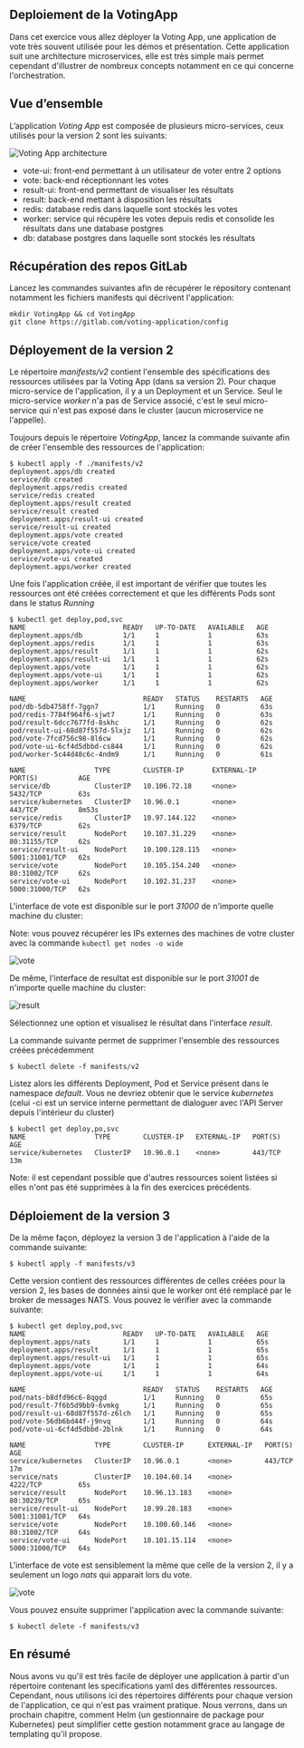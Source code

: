 ## Deploiement de la VotingApp

Dans cet exercice vous allez déployer la Voting App, une application de vote très souvent utilisée pour les démos et présentation. Cette application suit une architecture microservices, elle est très simple mais permet cependant d'illustrer de nombreux concepts notamment en ce qui concerne l'orchestration.

## Vue d’ensemble

L’application *Voting App* est composée de plusieurs micro-services, ceux utilisés pour la version 2 sont les suivants:

![Voting App architecture](./images/architecture-v2.png)

* vote-ui: front-end permettant à un utilisateur de voter entre 2 options
* vote: back-end réceptionnant les votes
* result-ui: front-end permettant de visualiser les résultats
* result: back-end mettant à disposition les résultats
* redis: database redis dans laquelle sont stockés les votes
* worker: service qui récupère les votes depuis redis et consolide les résultats dans une database postgres
* db: database postgres dans laquelle sont stockés les résultats

##  Récupération des repos GitLab

Lancez les commandes suivantes afin de récupérer le répository contenant notamment les fichiers manifests qui décrivent l'application:

```
mkdir VotingApp && cd VotingApp
git clone https://gitlab.com/voting-application/config
```

## Déployement de la version 2

Le répertoire *manifests/v2* contient l'ensemble des spécifications des ressources utilisées par la Voting App (dans sa version 2). Pour chaque micro-service de l'application, il y a un Deployment et un Service. Seul le micro-service *worker* n'a pas de Service associé, c'est le seul micro-service qui n'est pas exposé dans le cluster (aucun microservice ne l'appelle).

Toujours depuis le répertoire *VotingApp*, lancez la commande suivante afin de créer l'ensemble des ressources de l'application:

```
$ kubectl apply -f ./manifests/v2
deployment.apps/db created
service/db created
deployment.apps/redis created
service/redis created
deployment.apps/result created
service/result created
deployment.apps/result-ui created
service/result-ui created
deployment.apps/vote created
service/vote created
deployment.apps/vote-ui created
service/vote-ui created
deployment.apps/worker created
```

Une fois l'application créée, il est important de vérifier que toutes les ressources ont été créées correctement et que les différents Pods sont dans le status *Running*

```
$ kubectl get deploy,pod,svc
NAME                        READY   UP-TO-DATE   AVAILABLE   AGE
deployment.apps/db          1/1     1            1           63s
deployment.apps/redis       1/1     1            1           63s
deployment.apps/result      1/1     1            1           62s
deployment.apps/result-ui   1/1     1            1           62s
deployment.apps/vote        1/1     1            1           62s
deployment.apps/vote-ui     1/1     1            1           62s
deployment.apps/worker      1/1     1            1           62s

NAME                             READY   STATUS    RESTARTS   AGE
pod/db-5db4758ff-7ggn7           1/1     Running   0          63s
pod/redis-7784f964f6-sjwt7       1/1     Running   0          63s
pod/result-6dcc7677fd-8skhc      1/1     Running   0          62s
pod/result-ui-68d87f557d-5lxjz   1/1     Running   0          62s
pod/vote-7fcd756c98-8l6cw        1/1     Running   0          62s
pod/vote-ui-6cf4d5dbbd-cs844     1/1     Running   0          62s
pod/worker-5c44d48c6c-4ndm9      1/1     Running   0          61s

NAME                 TYPE        CLUSTER-IP       EXTERNAL-IP   PORT(S)          AGE
service/db           ClusterIP   10.106.72.18     <none>        5432/TCP         63s
service/kubernetes   ClusterIP   10.96.0.1        <none>        443/TCP          8m53s
service/redis        ClusterIP   10.97.144.122    <none>        6379/TCP         62s
service/result       NodePort    10.107.31.229    <none>        80:31155/TCP     62s
service/result-ui    NodePort    10.100.128.115   <none>        5001:31001/TCP   62s
service/vote         NodePort    10.105.154.240   <none>        80:31002/TCP     62s
service/vote-ui      NodePort    10.102.31.237    <none>        5000:31000/TCP   62s
```

L'interface de vote est disponible sur le port *31000* de n'importe quelle machine du cluster:

Note: vous pouvez récupérer les IPs externes des machines de votre cluster avec la commande ```kubectl get nodes -o wide```

![vote](./images/vote.png)

De même, l'interface de resultat est disponible sur le port *31001* de n'importe quelle machine du cluster:

![result](./images/result.png)

Sélectionnez une option et visualisez le résultat dans l'interface *result*.

La commande suivante permet de supprimer l'ensemble des ressources créées précédemment

```
$ kubectl delete -f manifests/v2
```

Listez alors les différents Deployment, Pod et Service présent dans le namespace *default*. Vous ne devriez obtenir que le service *kubernetes* (celui -ci est un service interne permettant de dialoguer avec l'API Server depuis l'intérieur du cluster)

````
$ kubectl get deploy,po,svc
NAME                 TYPE        CLUSTER-IP   EXTERNAL-IP   PORT(S)   AGE
service/kubernetes   ClusterIP   10.96.0.1    <none>        443/TCP   13m
````

Note: il est cependant possible que d'autres ressources soient listées si elles n'ont pas été supprimées à la fin des exercices précédents.

## Déploiement de la version 3

De la même façon, déployez la version 3 de l'application à l'aide de la commande suivante:

````
$ kubectl apply -f manifests/v3
````

Cette version contient des ressources différentes de celles créées pour la version 2, les bases de données ainsi que le worker ont été remplacé par le broker de messages NATS. Vous pouvez le vérifier avec la commande suivante:

````
$ kubectl get deploy,pod,svc
NAME                        READY   UP-TO-DATE   AVAILABLE   AGE
deployment.apps/nats        1/1     1            1           65s
deployment.apps/result      1/1     1            1           65s
deployment.apps/result-ui   1/1     1            1           65s
deployment.apps/vote        1/1     1            1           64s
deployment.apps/vote-ui     1/1     1            1           64s

NAME                             READY   STATUS    RESTARTS   AGE
pod/nats-b8dfd96c6-8qggd         1/1     Running   0          65s
pod/result-7f6b5d9bb9-6vmkg      1/1     Running   0          65s
pod/result-ui-68d87f557d-z6lch   1/1     Running   0          65s
pod/vote-56db6bd44f-j9nvq        1/1     Running   0          64s
pod/vote-ui-6cf4d5dbbd-2blnk     1/1     Running   0          64s

NAME                 TYPE        CLUSTER-IP      EXTERNAL-IP   PORT(S)          AGE
service/kubernetes   ClusterIP   10.96.0.1       <none>        443/TCP          17m
service/nats         ClusterIP   10.104.60.14    <none>        4222/TCP         65s
service/result       NodePort    10.96.13.183    <none>        80:30239/TCP     65s
service/result-ui    NodePort    10.99.28.183    <none>        5001:31001/TCP   64s
service/vote         NodePort    10.100.60.146   <none>        80:31002/TCP     64s
service/vote-ui      NodePort    10.101.15.114   <none>        5000:31000/TCP   64s
````

L'interface de vote est sensiblement la même que celle de la version 2, il y a seulement un logo *nats* qui apparait lors du vote.

![vote](./images/vote-nats.png)

Vous pouvez ensuite supprimer l'application avec la commande suivante:

```
$ kubectl delete -f manifests/v3
```

## En résumé

Nous avons vu qu'il est très facile de déployer une application à partir d'un répertoire contenant les specifications yaml des différentes ressources. Cependant, nous utilisons ici des répertoires différents pour chaque version de l'application, ce qui n'est pas vraiment pratique. Nous verrons, dans un prochain chapitre, comment Helm (un gestionnaire de package pour Kubernetes) peut simplifier cette gestion notamment grace au langage de templating qu'il propose.